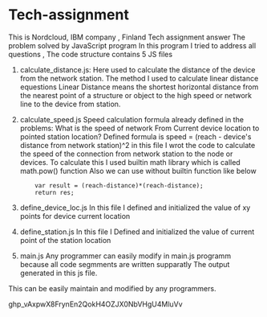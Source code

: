 # Tech-assignment
This is Nordcloud, IBM company , Finland Tech assignment answer
The problem solved by JavaScript program 
 In this program I tried to address all questions , The code structure contains 5 JS files
 1. calculate_distance.js: Here used to calculate the distance of the device from the network station. The method I used to calculate linear distance equestions
  Linear Distance means the shortest horizontal distance from the nearest point of a structure or object to the high speed or network line to the device from station.

 2. calculate_speed.js
 Speed calculation formula already defined in the problems: What is the speed of network From Current device location to pointed station location?
            Defined formula is speed = (reach - device's distance from network station)^2
            in this file I wrot the code to calculate the speed of the connection from network station to the node or devices. To calculate this I used builtin math library which is called math.pow() function
            Also we can use without builtin function like below
            
            var result = (reach-distance)*(reach-distance);
            return res;

 3. define_device_loc.js
             In this file I defined and initialized the value of xy points for device current location
 4. define_station.js
              In this file I Defined and initialized the value of current point of the station location
 5. main.js
 Any programmer can easily modify in main.js programm because all code segmments are written supparatly 
 The output generated in this js file.

 This can be easily maintain and modified by any programmers.

 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

